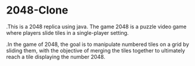 # 2048-Clone
.This is a 2048 replica using java. The game 2048 is a puzzle video game where players slide tiles in a single-player setting. 

.In the game of 2048, the goal is to manipulate numbered tiles on a grid by sliding them, 
with the objective of merging the tiles together to ultimately reach a tile displaying the number 2048.


